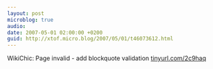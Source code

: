 ```yaml
---
layout: post
microblog: true
audio: 
date: 2007-05-01 02:00:00 +0200
guid: http://xtof.micro.blog/2007/05/01/t46073612.html
---
```

WikiChic: Page invalid - add blockquote validation [tinyurl.com/2c9haq](http://tinyurl.com/2c9haq)
